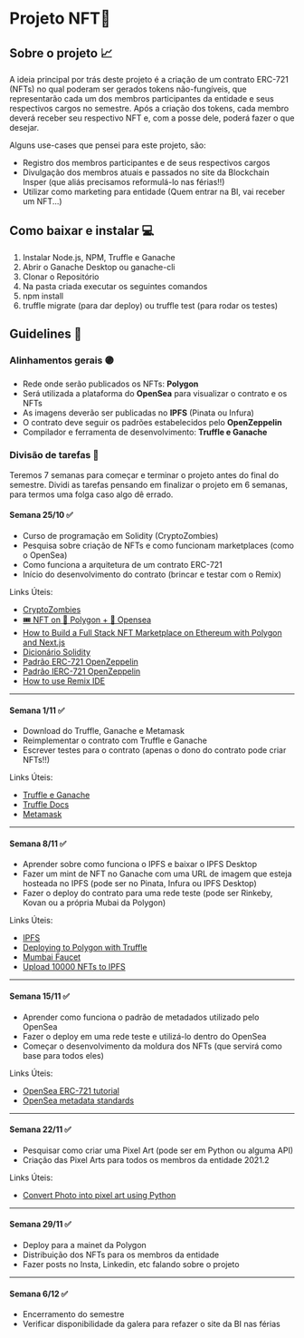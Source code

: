 # Projeto NFT🚀

## Sobre o projeto 📈

A ideia principal por trás deste projeto é a criação de um contrato ERC-721 (NFTs) no qual poderam ser gerados tokens não-fungíveis, que representarão cada um dos membros participantes da entidade e seus respectivos cargos no semestre. Após a criação dos tokens, cada membro deverá receber seu respectivo NFT e, com a posse dele, poderá fazer o que desejar.

Alguns use-cases que pensei para este projeto, são:
  - Registro dos membros participantes e de seus respectivos cargos
  - Divulgação dos membros atuais e passados no site da Blockchain Insper (que aliás precisamos reformulá-lo nas férias!!)
  - Utilizar como marketing para entidade (Quem entrar na BI, vai receber um NFT...)
 
## Como baixar e instalar 💻 
1. Instalar Node.js, NPM, Truffle e Ganache
2. Abrir o Ganache Desktop ou ganache-cli
3. Clonar o Repositório
4. Na pasta criada executar os seguintes comandos
5. npm install
6. truffle migrate (para dar deploy) ou truffle test (para rodar os testes)

## Guidelines 🥶

### Alinhamentos gerais 🟣
- Rede onde serão publicados os NFTs: **Polygon**
- Será utilizada a plataforma do **OpenSea** para visualizar o contrato e os NFTs
- As imagens deverão ser publicadas no **IPFS** (Pinata ou Infura)
- O contrato deve seguir os padrões estabelecidos pelo **OpenZeppelin**
- Compilador e ferramenta de desenvolvimento: **Truffle e Ganache**

### Divisão de tarefas 📅
Teremos 7 semanas para começar e terminar o projeto antes do final do semestre. Dividi as tarefas pensando em finalizar o projeto em 6 semanas, para termos uma folga caso algo dê errado.

#### **Semana 25/10** ✅
- Curso de programação em Solidity (CryptoZombies)
- Pesquisa sobre criação de NFTs e como funcionam marketplaces (como o OpenSea)
- Como funciona a arquitetura de um contrato ERC-721
- Início do desenvolvimento do contrato (brincar e testar com o Remix)

Links Úteis:
- [CryptoZombies](https://cryptozombies.io/pt/course/)
- [🎟 NFT on 💜 Polygon + 🐳 Opensea](https://youtu.be/zgj8ZT4-9lk)
- [How to Build a Full Stack NFT Marketplace on Ethereum with Polygon and Next.js](https://youtu.be/GKJBEEXUha0)
- [Dicionário Solidity](https://solidity-by-example.org/)
- [Padrão ERC-721 OpenZeppelin](https://docs.openzeppelin.com/contracts/4.x/erc721)
- [Padrão IERC-721 OpenZeppelin](https://docs.openzeppelin.com/contracts/4.x/api/token/erc721)
- [How to use Remix IDE](https://medium.com/moonbeam-network/using-the-remix-ide-to-deploy-a-solidity-smart-contract-to-moonbeam-35799261d971)
---

#### **Semana 1/11** ✅
- Download do Truffle, Ganache e Metamask
- Reimplementar o contrato com Truffle e Ganache
- Escrever testes para o contrato (apenas o dono do contrato pode criar NFTs!!)

Links Úteis:
- [Truffle e Ganache](https://www.trufflesuite.com/)
- [Truffle Docs](https://www.trufflesuite.com/docs/truffle/overview)
- [Metamask](https://metamask.io/)
---

#### **Semana 8/11** ✅
- Aprender sobre como funciona o IPFS e baixar o IPFS Desktop
- Fazer um mint de NFT no Ganache com uma URL de imagem que esteja hosteada no IPFS (pode ser no Pinata, Infura ou IPFS Desktop)
- Fazer o deploy do contrato para uma rede teste (pode ser Rinkeby, Kovan ou a própria Mubai da Polygon)

Links Úteis:
- [IPFS](https://ipfs.io/)
- [Deploying to Polygon with Truffle](https://docs.polygon.technology/docs/develop/truffle)
- [Mumbai Faucet](https://faucet.polygon.technology/)
- [Upload 10000 NFTs to IPFS](https://youtu.be/3jizwk6_m1s)
---

#### **Semana 15/11** ✅
- Aprender como funciona o padrão de metadados utilizado pelo OpenSea
- Fazer o deploy em uma rede teste e utilizá-lo dentro do OpenSea
- Começar o desenvolvimento da moldura dos NFTs (que servirá como base para todos eles)

Links Úteis:
- [OpenSea ERC-721 tutorial](https://docs.opensea.io/docs/getting-started)
- [OpenSea metadata standards](https://docs.opensea.io/docs/metadata-standards)
---

#### **Semana 22/11** ✅
- Pesquisar como criar uma Pixel Art (pode ser em Python ou alguma API)
- Criação das Pixel Arts para todos os membros da entidade 2021.2

Links Úteis:
- [Convert Photo into pixel art using Python](https://towardsdatascience.com/convert-photo-into-pixel-art-using-python-d0b9bd235797)
---

#### **Semana 29/11** ✅
- Deploy para a mainet da Polygon
- Distribuição dos NFTs para os membros da entidade
- Fazer posts no Insta, Linkedin, etc falando sobre o projeto
---

#### **Semana 6/12** ✅
- Encerramento do semestre
- Verificar disponibilidade da galera para refazer o site da BI nas férias
